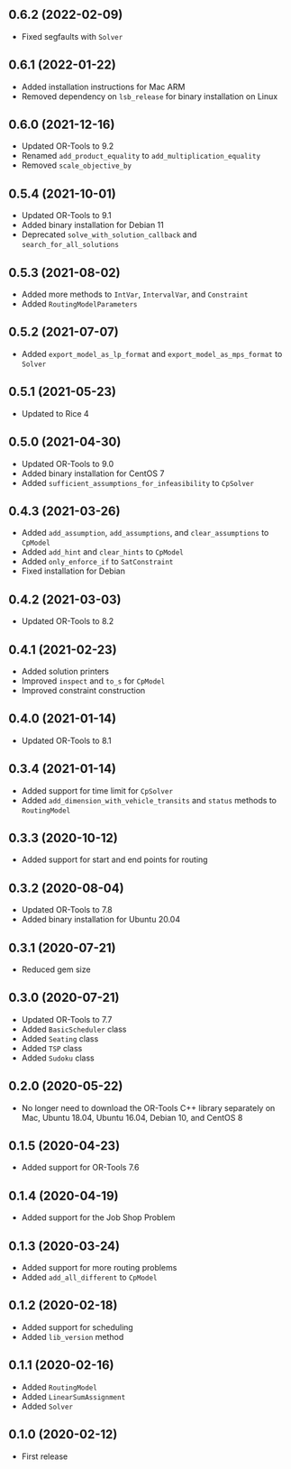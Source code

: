 ## 0.6.2 (2022-02-09)

- Fixed segfaults with `Solver`

## 0.6.1 (2022-01-22)

- Added installation instructions for Mac ARM
- Removed dependency on `lsb_release` for binary installation on Linux

## 0.6.0 (2021-12-16)

- Updated OR-Tools to 9.2
- Renamed `add_product_equality` to `add_multiplication_equality`
- Removed `scale_objective_by`

## 0.5.4 (2021-10-01)

- Updated OR-Tools to 9.1
- Added binary installation for Debian 11
- Deprecated `solve_with_solution_callback` and `search_for_all_solutions`

## 0.5.3 (2021-08-02)

- Added more methods to `IntVar`, `IntervalVar`, and `Constraint`
- Added `RoutingModelParameters`

## 0.5.2 (2021-07-07)

- Added `export_model_as_lp_format` and `export_model_as_mps_format` to `Solver`

## 0.5.1 (2021-05-23)

- Updated to Rice 4

## 0.5.0 (2021-04-30)

- Updated OR-Tools to 9.0
- Added binary installation for CentOS 7
- Added `sufficient_assumptions_for_infeasibility` to `CpSolver`

## 0.4.3 (2021-03-26)

- Added `add_assumption`, `add_assumptions`, and `clear_assumptions` to `CpModel`
- Added `add_hint` and `clear_hints` to `CpModel`
- Added `only_enforce_if` to `SatConstraint`
- Fixed installation for Debian

## 0.4.2 (2021-03-03)

- Updated OR-Tools to 8.2

## 0.4.1 (2021-02-23)

- Added solution printers
- Improved `inspect` and `to_s` for `CpModel`
- Improved constraint construction

## 0.4.0 (2021-01-14)

- Updated OR-Tools to 8.1

## 0.3.4 (2021-01-14)

- Added support for time limit for `CpSolver`
- Added `add_dimension_with_vehicle_transits` and `status` methods to `RoutingModel`

## 0.3.3 (2020-10-12)

- Added support for start and end points for routing

## 0.3.2 (2020-08-04)

- Updated OR-Tools to 7.8
- Added binary installation for Ubuntu 20.04

## 0.3.1 (2020-07-21)

- Reduced gem size

## 0.3.0 (2020-07-21)

- Updated OR-Tools to 7.7
- Added `BasicScheduler` class
- Added `Seating` class
- Added `TSP` class
- Added `Sudoku` class

## 0.2.0 (2020-05-22)

- No longer need to download the OR-Tools C++ library separately on Mac, Ubuntu 18.04, Ubuntu 16.04, Debian 10, and CentOS 8

## 0.1.5 (2020-04-23)

- Added support for OR-Tools 7.6

## 0.1.4 (2020-04-19)

- Added support for the Job Shop Problem

## 0.1.3 (2020-03-24)

- Added support for more routing problems
- Added `add_all_different` to `CpModel`

## 0.1.2 (2020-02-18)

- Added support for scheduling
- Added `lib_version` method

## 0.1.1 (2020-02-16)

- Added `RoutingModel`
- Added `LinearSumAssignment`
- Added `Solver`

## 0.1.0 (2020-02-12)

- First release
